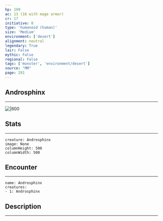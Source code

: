 ```yaml
---
hp: 199
ac: 13 (16 with mage armor)
cr: 17
initiative: 0
type: 'humanoid (human)'    
size: 'Medium'
environment: ['desert']
alignment: neutral
legendary: True
lair: False
mythic: False
regional: False
tags: ['monster', 'environment/desert']
source: "MM"
page: 281
---
```


## Androsphinx
---

![|600](D:/Program%20Files/5e.tools/img/bestiary/MM/Androsphinx.jpg)

## Stats
---

```statblock
creature: Androsphinx
image: None
columnHeight: 500
columnWidth: 500
```

## Encounter
---

```encounter-table
name: Androsphinx
creatures:
- 1: Androsphinx
```

## Description
---




